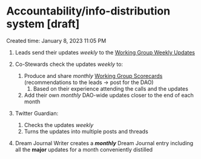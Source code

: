 # Accountability/info-distribution system [draft]

Created time: January 8, 2023 11:05 PM

1. Leads send their updates *weekly* to the [Working Group Weekly Updates](../../Working%20Groups%201a2aa07165c8493fac51cdd42f4d1ba5/Working%20Group%20Weekly%20Updates%20395523a09e814bffa69b611a6c5c9d18.md) 
2. Co-Stewards check the updates *weekly* to:
    1. Produce and share *monthly* [Working Group Scorecards](../../Design%20Documents%20&%20Braindumps%2096c62424d0454ec2bd5170ad5dce5dae/Working%20Group%20Scorecards%2010f7f66247e244dcaa94b9d64717fd67.md) (recommendations to the leads → post for the DAO)
        1. Based on their experience attending the calls and the updates
    2. Add their own *monthly* DAO-wide updates closer to the end of each month

1. Twitter Guardian:
    1. Checks the updates *weekly*
    2. Turns the updates into multiple posts and threads

1. Dream Journal Writer creates a *****monthly***** Dream Journal entry including all the **major** updates for a month conveniently distilled